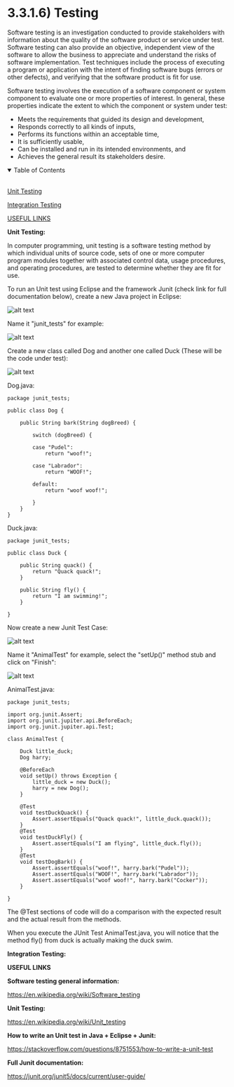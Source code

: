 # 3.3.1.6) Testing

Software testing is an investigation conducted to provide stakeholders with information about the quality of the software product or service under test. Software testing can also provide an objective, independent view of the software to allow the business to appreciate and understand the risks of software implementation. Test techniques include the process of executing a program or application with the intent of finding software bugs (errors or other defects), and verifying that the software product is fit for use.

Software testing involves the execution of a software component or system component to evaluate one or more properties of interest. In general, these properties indicate the extent to which the component or system under test:

* Meets the requirements that guided its design and development,
* Responds correctly to all kinds of inputs,
* Performs its functions within an acceptable time,
* It is sufficiently usable,
* Can be installed and run in its intended environments, and
* Achieves the general result its stakeholders desire.

<details open>
<summary>Table of Contents</summary>
<br>

[Unit Testing](#h1)

[Integration Testing](#h2)

[USEFUL LINKS](#h3)

</details>

<a name="h1"/>

**Unit Testing:**

In computer programming, unit testing is a software testing method by which individual units of source code, sets of one or more computer program modules together with associated control data, usage procedures, and operating procedures, are tested to determine whether they are fit for use.

To run an Unit test using Eclipse and the framework Junit (check link for full documentation below), create a new Java project in Eclipse:

![alt text](https://raw.githubusercontent.com/guidias1212/road_to_fullstack/master/images/junit1.png)

Name it "junit_tests" for example:

![alt text](https://raw.githubusercontent.com/guidias1212/road_to_fullstack/master/images/junit2.png)

Create a new class called Dog and another one called Duck (These will be the code under test):

![alt text](https://raw.githubusercontent.com/guidias1212/road_to_fullstack/master/images/junit3.png)

Dog.java:
```
package junit_tests;

public class Dog {
	
	public String bark(String dogBreed) {
		
		switch (dogBreed) {
		
		case "Pudel":
			return "woof!";
			
		case "Labrador":
			return "WOOF!";
			
		default:
			return "woof woof!";
			
		}
	}
}
```

Duck.java:
```
package junit_tests;

public class Duck {
	
	public String quack() {
		return "Quack quack!";
	}
	
	public String fly() {
		return "I am swimming!";
	}
	
}
```

Now create a new Junit Test Case:

![alt text](https://raw.githubusercontent.com/guidias1212/road_to_fullstack/master/images/junit4.png)

Name it "AnimalTest" for example, select the "setUp()" method stub and click on "Finish":

![alt text](https://raw.githubusercontent.com/guidias1212/road_to_fullstack/master/images/junit5.png)

AnimalTest.java:
```
package junit_tests;

import org.junit.Assert;
import org.junit.jupiter.api.BeforeEach;
import org.junit.jupiter.api.Test;

class AnimalTest {

	Duck little_duck;
	Dog harry;
	
	@BeforeEach
	void setUp() throws Exception {
		little_duck = new Duck();
		harry = new Dog();
	}

	@Test
	void testDuckQuack() {
		Assert.assertEquals("Quack quack!", little_duck.quack());
	}
	@Test
	void testDuckFly() {
		Assert.assertEquals("I am flying", little_duck.fly());
	}
	@Test
	void testDogBark() {
		Assert.assertEquals("woof!", harry.bark("Pudel"));
		Assert.assertEquals("WOOF!", harry.bark("Labrador"));
		Assert.assertEquals("woof woof!", harry.bark("Cocker"));
	}

}
```

The @Test sections of code will do a comparison with the expected result and the actual result from the methods.

When you execute the JUnit Test AnimalTest.java, you will notice that the method fly() from duck is actually making the duck swim.

<a name="h2"/>

**Integration Testing:**

<a name="h3"/>

**USEFUL LINKS**

**Software testing general information:**

https://en.wikipedia.org/wiki/Software_testing

**Unit Testing:**

https://en.wikipedia.org/wiki/Unit_testing

**How to write an Unit test in Java + Eclipse + Junit:**

https://stackoverflow.com/questions/8751553/how-to-write-a-unit-test

**Full Junit documentation:**

https://junit.org/junit5/docs/current/user-guide/